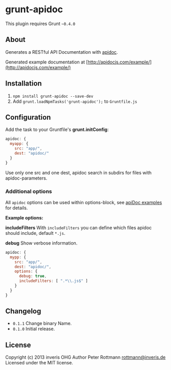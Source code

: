 # grunt-apidoc

This plugin requires Grunt `~0.4.0`

## About
Generates a RESTful API Documentation with [apidoc](http://apidocjs.com).

Generated example documentation at [http://apidocjs.com/example/](http://apidocjs.com/example/)

## Installation
1. `npm install grunt-apidoc --save-dev`
2. Add `grunt.loadNpmTasks('grunt-apidoc');` to `Gruntfile.js`

## Configuration

Add the task to your Gruntfile's **grunt.initConfig**:
```javascript
apidoc: {
  myapp: {
    src: "app/",
    dest: "apidoc/"
  }
}
```

Use only one src and one dest, apidoc search in subdirs for files with apidoc-parameters.

### Additional options

All `apidoc` options can be used within options-block, see [apiDoc examples](http://apidocjs.com/#examples) for details.

**Example options:**

**includeFilters**
With `includeFilters` you can define which files apidoc should include, default `*.js`.

**debug**
Show verbose information.

```javascript
apidoc: {
  mypp: {
    src: "app/",
    dest: "apidoc/",
    options: {
      debug: true,
      includeFilters: [ ".*\\.js$" ]
    }
  }
}
```

## Changelog

* `0.1.1` Change binary Name.
* `0.1.0` Initial release.

## License
Copyright (c) 2013 inveris OHG
Author Peter Rottmann <rottmann@inveris.de>
Licensed under the MIT license.